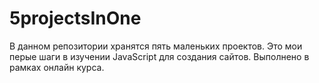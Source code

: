 # 5projectsInOne

В данном репозитории хранятся пять маленьких проектов. Это мои перые шаги в изучении JavaScript для создания сайтов. Выполнено в рамках онлайн курса.
